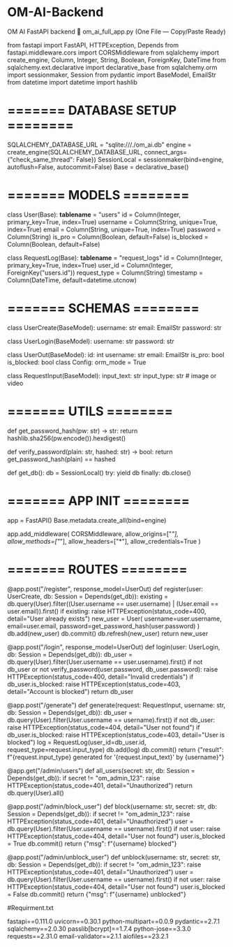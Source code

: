 # OM-AI-Backend
OM AI FastAPI backend
🧠 om_ai_full_app.py (One File — Copy/Paste Ready)

from fastapi import FastAPI, HTTPException, Depends
from fastapi.middleware.cors import CORSMiddleware
from sqlalchemy import create_engine, Column, Integer, String, Boolean, ForeignKey, DateTime
from sqlalchemy.ext.declarative import declarative_base
from sqlalchemy.orm import sessionmaker, Session
from pydantic import BaseModel, EmailStr
from datetime import datetime
import hashlib

# ======= DATABASE SETUP ========
SQLALCHEMY_DATABASE_URL = "sqlite:///./om_ai.db"
engine = create_engine(SQLALCHEMY_DATABASE_URL, connect_args={"check_same_thread": False})
SessionLocal = sessionmaker(bind=engine, autoflush=False, autocommit=False)
Base = declarative_base()

# ======= MODELS ========
class User(Base):
    __tablename__ = "users"
    id = Column(Integer, primary_key=True, index=True)
    username = Column(String, unique=True, index=True)
    email = Column(String, unique=True, index=True)
    password = Column(String)
    is_pro = Column(Boolean, default=False)
    is_blocked = Column(Boolean, default=False)

class RequestLog(Base):
    __tablename__ = "request_logs"
    id = Column(Integer, primary_key=True, index=True)
    user_id = Column(Integer, ForeignKey("users.id"))
    request_type = Column(String)
    timestamp = Column(DateTime, default=datetime.utcnow)

# ======= SCHEMAS ========
class UserCreate(BaseModel):
    username: str
    email: EmailStr
    password: str

class UserLogin(BaseModel):
    username: str
    password: str

class UserOut(BaseModel):
    id: int
    username: str
    email: EmailStr
    is_pro: bool
    is_blocked: bool
    class Config:
        orm_mode = True

class RequestInput(BaseModel):
    input_text: str
    input_type: str  # image or video

# ======= UTILS ========
def get_password_hash(pw: str) -> str:
    return hashlib.sha256(pw.encode()).hexdigest()

def verify_password(plain: str, hashed: str) -> bool:
    return get_password_hash(plain) == hashed

def get_db():
    db = SessionLocal()
    try:
        yield db
    finally:
        db.close()

# ======= APP INIT ========
app = FastAPI()
Base.metadata.create_all(bind=engine)

app.add_middleware(
    CORSMiddleware,
    allow_origins=["*"],
    allow_methods=["*"],
    allow_headers=["*"],
    allow_credentials=True
)

# ======= ROUTES ========

@app.post("/register", response_model=UserOut)
def register(user: UserCreate, db: Session = Depends(get_db)):
    existing = db.query(User).filter((User.username == user.username) | (User.email == user.email)).first()
    if existing:
        raise HTTPException(status_code=400, detail="User already exists")
    new_user = User(
        username=user.username,
        email=user.email,
        password=get_password_hash(user.password)
    )
    db.add(new_user)
    db.commit()
    db.refresh(new_user)
    return new_user

@app.post("/login", response_model=UserOut)
def login(user: UserLogin, db: Session = Depends(get_db)):
    db_user = db.query(User).filter(User.username == user.username).first()
    if not db_user or not verify_password(user.password, db_user.password):
        raise HTTPException(status_code=400, detail="Invalid credentials")
    if db_user.is_blocked:
        raise HTTPException(status_code=403, detail="Account is blocked")
    return db_user

@app.post("/generate")
def generate(request: RequestInput, username: str, db: Session = Depends(get_db)):
    db_user = db.query(User).filter(User.username == username).first()
    if not db_user:
        raise HTTPException(status_code=404, detail="User not found")
    if db_user.is_blocked:
        raise HTTPException(status_code=403, detail="User is blocked")
    log = RequestLog(user_id=db_user.id, request_type=request.input_type)
    db.add(log)
    db.commit()
    return {"result": f"{request.input_type} generated for '{request.input_text}' by {username}"}

@app.get("/admin/users")
def all_users(secret: str, db: Session = Depends(get_db)):
    if secret != "om_admin_123":
        raise HTTPException(status_code=401, detail="Unauthorized")
    return db.query(User).all()

@app.post("/admin/block_user")
def block(username: str, secret: str, db: Session = Depends(get_db)):
    if secret != "om_admin_123":
        raise HTTPException(status_code=401, detail="Unauthorized")
    user = db.query(User).filter(User.username == username).first()
    if not user:
        raise HTTPException(status_code=404, detail="User not found")
    user.is_blocked = True
    db.commit()
    return {"msg": f"{username} blocked"}

@app.post("/admin/unblock_user")
def unblock(username: str, secret: str, db: Session = Depends(get_db)):
    if secret != "om_admin_123":
        raise HTTPException(status_code=401, detail="Unauthorized")
    user = db.query(User).filter(User.username == username).first()
    if not user:
        raise HTTPException(status_code=404, detail="User not found")
    user.is_blocked = False
    db.commit()
    return {"msg": f"{username} unblocked"}
    
#Requirment.txt

fastapi==0.111.0
uvicorn==0.30.1
python-multipart==0.0.9
pydantic==2.7.1
sqlalchemy==2.0.30
passlib[bcrypt]==1.7.4
python-jose==3.3.0
requests==2.31.0
email-validator==2.1.1
aiofiles==23.2.1
